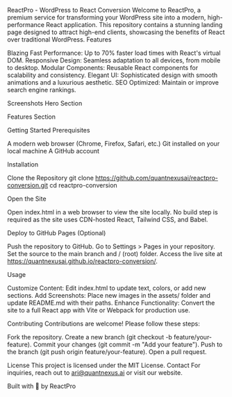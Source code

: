 ReactPro - WordPress to React Conversion
Welcome to ReactPro, a premium service for transforming your WordPress site into a modern, high-performance React application. This repository contains a stunning landing page designed to attract high-end clients, showcasing the benefits of React over traditional WordPress.
Features

Blazing Fast Performance: Up to 70% faster load times with React's virtual DOM.
Responsive Design: Seamless adaptation to all devices, from mobile to desktop.
Modular Components: Reusable React components for scalability and consistency.
Elegant UI: Sophisticated design with smooth animations and a luxurious aesthetic.
SEO Optimized: Maintain or improve search engine rankings.

Screenshots
Hero Section

Features Section

Getting Started
Prerequisites

A modern web browser (Chrome, Firefox, Safari, etc.)
Git installed on your local machine
A GitHub account

Installation

Clone the Repository
git clone https://github.com/quantnexusai/reactpro-conversion.git
cd reactpro-conversion


Open the Site

Open index.html in a web browser to view the site locally.
No build step is required as the site uses CDN-hosted React, Tailwind CSS, and Babel.


Deploy to GitHub Pages (Optional)

Push the repository to GitHub.
Go to Settings > Pages in your repository.
Set the source to the main branch and / (root) folder.
Access the live site at https://quantnexusai.github.io/reactpro-conversion/.



Usage

Customize Content: Edit index.html to update text, colors, or add new sections.
Add Screenshots: Place new images in the assets/ folder and update README.md with their paths.
Enhance Functionality: Convert the site to a full React app with Vite or Webpack for production use.

Contributing
Contributions are welcome! Please follow these steps:

Fork the repository.
Create a new branch (git checkout -b feature/your-feature).
Commit your changes (git commit -m "Add your feature").
Push to the branch (git push origin feature/your-feature).
Open a pull request.

License
This project is licensed under the MIT License.
Contact
For inquiries, reach out to ari@quantnexus.ai or visit our website.

Built with 💙 by ReactPro
